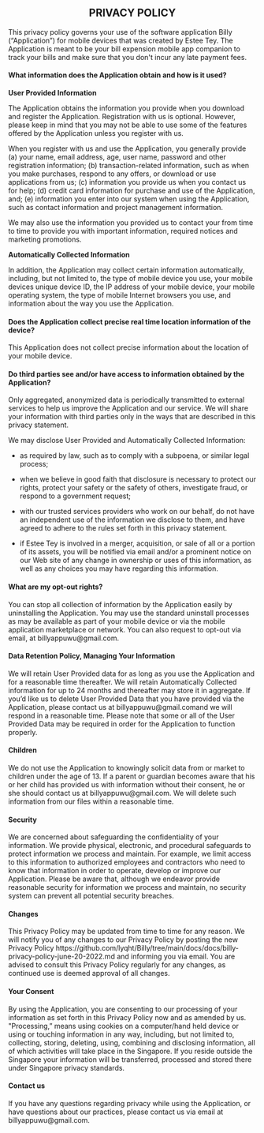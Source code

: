 <h2 style="text-align: center;">PRIVACY POLICY</h2> 
<p>This privacy policy governs your use of the software application Billy (“Application”) for mobile devices that was created by Estee Tey. The Application is meant to be your bill expension mobile app companion to track your bills and make sure that you don't incur any late payment fees.</p> 
<h4> </h4> 
<h4>What information does the Application obtain and how is it used?</h4> 
<p><strong>User Provided Information</strong></p> 
<p>The Application obtains the information you provide when you download and register the Application. Registration with us is optional. However, please keep in mind that you may not be able to use some of the features offered by the Application unless you register with us.</p> 
<p>When you register with us and use the Application, you generally provide (a) your name, email address, age, user name, password and other registration information; (b) transaction-related information, such as when you make purchases, respond to any offers, or download or use applications from us; (c) information you provide us when you contact us for help; (d) credit card information for purchase and use of the Application, and; (e) information you enter into our system when using the Application, such as contact information and project management information.</p> 
<p>We may also use the information you provided us to contact your from time to time to provide you with important information, required notices and marketing promotions.</p> 
<p><strong>Automatically Collected Information</strong></p> 
<p>In addition, the Application may collect certain information automatically, including, but not limited to, the type of mobile device you use, your mobile devices unique device ID, the IP address of your mobile device, your mobile operating system, the type of mobile Internet browsers you use, and information about the way you use the Application.</p> 
<h4> </h4> 
<h4>Does the Application collect precise real time location information of the device?</h4> 
<p>This Application does not collect precise information about the location of your mobile device.</p> 
<h4>Do third parties see and/or have access to information obtained by the Application?</h4> 
<p>Only aggregated, anonymized data is periodically transmitted to external services to help us improve the Application and our service. We will share your information with third parties only in the ways that are described in this privacy statement.</p> 
<p>We may disclose User Provided and Automatically Collected Information:</p> 
<ul> 
 <li> <p>as required by law, such as to comply with a subpoena, or similar legal process;</p> </li> 
 <li> <p>when we believe in good faith that disclosure is necessary to protect our rights, protect your safety or the safety of others, investigate fraud, or respond to a government request;</p> </li> 
 <li> <p>with our trusted services providers who work on our behalf, do not have an independent use of the information we disclose to them, and have agreed to adhere to the rules set forth in this privacy statement.</p> </li> 
 <li> <p>if Estee Tey is involved in a merger, acquisition, or sale of all or a portion of its assets, you will be notified via email and/or a prominent notice on our Web site of any change in ownership or uses of this information, as well as any choices you may have regarding this information.</p> </li> 
</ul> 
<h4>What are my opt-out rights?</h4> 
<p>You can stop all collection of information by the Application easily by uninstalling the Application. You may use the standard uninstall processes as may be available as part of your mobile device or via the mobile application marketplace or network. You can also request to opt-out via email, at billyappuwu@gmail.com.</p> 
<h4><strong>Data Retention Policy, Managing Your Information</strong></h4> 
<p>We will retain User Provided data for as long as you use the Application and for a reasonable time thereafter. We will retain Automatically Collected information for up to 24 months and thereafter may store it in aggregate. If you’d like us to delete User Provided Data that you have provided via the Application, please contact us at billyappuwu@gmail.comand we will respond in a reasonable time. Please note that some or all of the User Provided Data may be required in order for the Application to function properly.</p> 
<h4><strong>Children</strong></h4> 
<p>We do not use the Application to knowingly solicit data from or market to children under the age of 13. If a parent or guardian becomes aware that his or her child has provided us with information without their consent, he or she should contact us at billyappuwu@gmail.com. We will delete such information from our files within a reasonable time.</p> 
<h4> </h4> 
<h4><strong>Security</strong></h4> 
<p>We are concerned about safeguarding the confidentiality of your information. We provide physical, electronic, and procedural safeguards to protect information we process and maintain. For example, we limit access to this information to authorized employees and contractors who need to know that information in order to operate, develop or improve our Application. Please be aware that, although we endeavor provide reasonable security for information we process and maintain, no security system can prevent all potential security breaches.</p> 
<h4><strong>Changes</strong></h4> 
<p>This Privacy Policy may be updated from time to time for any reason. We will notify you of any changes to our Privacy Policy by posting the new Privacy Policy https://github.com/lyqht/Billy/tree/main/docs/docs/billy-privacy-policy-june-20-2022.md and informing you via email. You are advised to consult this Privacy Policy regularly for any changes, as continued use is deemed approval of all changes.</p> 
<h4><strong>Your Consent</strong></h4> 
<p>By using the Application, you are consenting to our processing of your information as set forth in this Privacy Policy now and as amended by us. &quot;Processing,” means using cookies on a computer/hand held device or using or touching information in any way, including, but not limited to, collecting, storing, deleting, using, combining and disclosing information, all of which activities will take place in the Singapore. If you reside outside the Singapore your information will be transferred, processed and stored there under Singapore privacy standards.</p> 
<h4>Contact us</h4> 
<p>If you have any questions regarding privacy while using the Application, or have questions about our practices, please contact us via email at billyappuwu@gmail.com.</p>